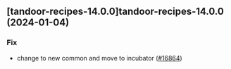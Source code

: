 

## [tandoor-recipes-14.0.0]tandoor-recipes-14.0.0 (2024-01-04)

### Fix



- change to new common and move to incubator ([#16864](https://github.com/truecharts/charts/issues/16864))